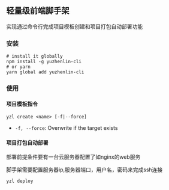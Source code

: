 ## 轻量级前端脚手架

实现通过命令行完成项目模板创建和项目打包自动部署功能

### 安装

```
# install it globally
npm install -g yuzhenlin-cli
# or yarn
yarn global add yuzhenlin-cli
```

### 使用 

#### 项目模板指令

```
yzl create <name> [-f|--force]
```

- `-f, --force`: Overwrite if the target exists

#### 项目打包自动部署

部署前提条件要有一台云服务器配置了如nginx的web服务

脚手架需要配置服务器ip,服务器端口，用户名，密码来完成ssh连接

```
yzl deploy
```


